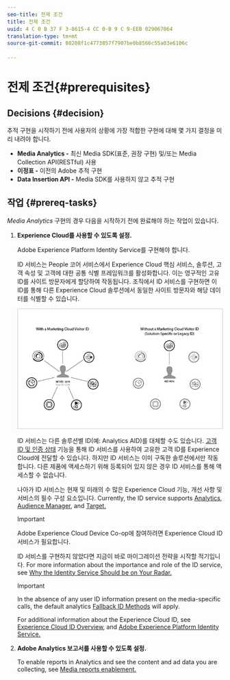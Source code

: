 ```yaml
---
seo-title: 전제 조건
title: 전제 조건
uuid: 4 C 0 B 37 F 3-8615-4 CC 0-B 9 C 9-EEB 029067064
translation-type: tm+mt
source-git-commit: 80208f1c4773857f7907be0b8566c55a03e6106c

---
```



# 전제 조건{#prerequisites}

## Decisions {#decision}

추적 구현을 시작하기 전에 사용자의 상황에 가장 적합한 구현에 대해 몇 가지 결정을 미리 내려야 합니다.

* **Media Analytics -** 최신 Media SDK(표준, 권장 구현) 및/또는 Media Collection API(RESTful) 사용
* **이정표 -** 이전의 Adobe 추적 구현
* **Data Insertion API -** Media SDK를 사용하지 않고 추적 구현

## 작업 {#prereq-tasks}

*Media Analytics* 구현의 경우 다음을 시작하기 전에 완료해야 하는 작업이 있습니다.

1. **Experience Cloud를 사용할 수 있도록 설정.**

   Adobe Experience Platform Identity Service를 구현해야 합니다.

   ID 서비스는 People 코어 서비스에서 Experience Cloud 핵심 서비스, 솔루션, 고객 속성 및 고객에 대한 공통 식별 프레임워크를 활성화합니다. 이는 영구적인 고유 ID를 사이트 방문자에게 할당하여 작동됩니다. 조직에서 ID 서비스를 구현하면 이 ID를 통해 다른 Experience Cloud 솔루션에서 동일한 사이트 방문자와 해당 데이터를 식별할 수 있습니다.

   ![](assets/mc_id_service_graphic.png)

   ID 서비스는 다른 솔루션별 ID(예: Analytics AID)를 대체할 수도 있습니다. [고객 ID 및 인증 상태](https://marketing.adobe.com/resources/help/en_US/mcvid/mcvid-authenticated-state.html) 기능을 통해 ID 서비스를 사용하여 고유한 고객 ID를 Experience Cloud에 전달할 수 있습니다. 하지만 ID 서비스는 이미 구독한 솔루션에서만 작동합니다. 다른 제품에 액세스하기 위해 등록되어 있지 않은 경우 ID 서비스를 통해 액세스할 수 없습니다.

   나아가 ID 서비스는 현재 및 미래의 수 많은 Experience Cloud 기능, 개선 사항 및 서비스의 필수 구성 요소입니다. Currently, the ID service supports [Analytics,](https://www.adobe.com/marketing-cloud/web-analytics.html) [Audience Manager,](https://www.adobe.com/marketing-cloud/data-management-platform.html) and [Target.](https://www.adobe.com/marketing-cloud/testing-targeting.html)

   >[!IMPORTANT]
   >
   >Adobe Experience Cloud Device Co-op에 참여하려면 Experience Cloud ID 서비스가 필요합니다.

   ID 서비스를 구현하지 않았다면 지금이 바로 마이그레이션 전략을 시작할 적기입니다. For more information about the importance and role of the ID service, see [Why the Identity Service Should be on Your Radar.](https://blogs.adobe.com/digitalmarketing/analytics/why-new-adobe-marketing-cloud-id-service-should-be-on-your-radar/)

   >[!IMPORTANT]
   >
   >In the absence of any user ID information present on the media-specific calls, the default analytics [Fallback ID Methods](https://docs-author.corp.adobe.com/content/help/en/analytics/implementation/javascript-implementation/unique-visitors/visid-fallback.html) will apply.

   For additional information about the Experience Cloud ID, see [Experience Cloud ID Overview,](https://marketing.adobe.com/resources/help/en_US/mcvid/mcvid-overview.html) and [Adobe Experience Platform Identity Service.](https://marketing.adobe.com/resources/help/en_US/mcvid/)

1. **Adobe Analytics 보고서를 사용할 수 있도록 설정.**

   To enable reports in Analytics and see the content and ad data you are collecting, see [Media reports enablement.](../media-reports/media-reports-enable.md)

